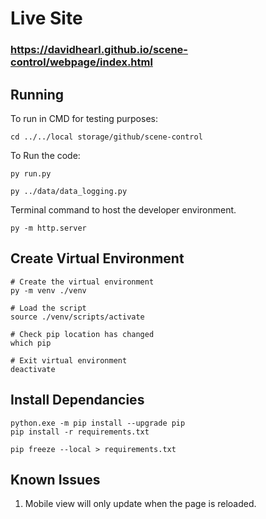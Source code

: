 # Live Site 
### https://davidhearl.github.io/scene-control/webpage/index.html

## Running

To run in CMD for testing purposes:

```cd ../../local storage/github/scene-control```

To Run the code:

```py run.py```

```py ../data/data_logging.py```

Terminal command to host the developer environment.

```py -m http.server```

## Create Virtual Environment

``` 
# Create the virtual environment
py -m venv ./venv

# Load the script
source ./venv/scripts/activate

# Check pip location has changed
which pip

# Exit virtual environment
deactivate
```

## Install Dependancies

```
python.exe -m pip install --upgrade pip
pip install -r requirements.txt
```

```
pip freeze --local > requirements.txt
```

## Known Issues
1. Mobile view will only update when the page is reloaded.
